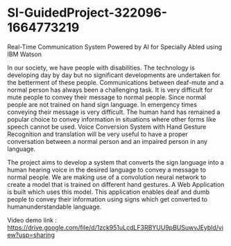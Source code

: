 # SI-GuidedProject-322096-1664773219
Real-Time Communication System Powered by AI for Specially Abled using IBM Watson

In our society, we have people with disabilities. The technology is developing day by day but no significant developments are undertaken for the betterment of these people. Communications between deaf-mute and a normal person has always been a challenging task. It is very difficult for mute people to convey their message to normal people. Since normal people are not trained on hand sign language. In emergency times conveying their message is very difficult. The human hand has remained a popular choice to convey information in situations where other forms like speech cannot be used. Voice Conversion System with Hand Gesture Recognition and translation will be very useful to have a proper conversation between a normal person and an impaired person in any language.


The project aims to develop a system that converts the sign language into a human hearing voice in the desired language to convey a message to normal people. We are making use of a convolution neural network to create a model that is trained on different hand gestures. A Web Application is built which uses this model. This application enables deaf and dumb people to convey their information using signs which get converted to humanunderstandable language.

Video demo link : https://drive.google.com/file/d/1zck951uLcdLF3RBYUU9pBUSuwvJEybld/view?usp=sharing
